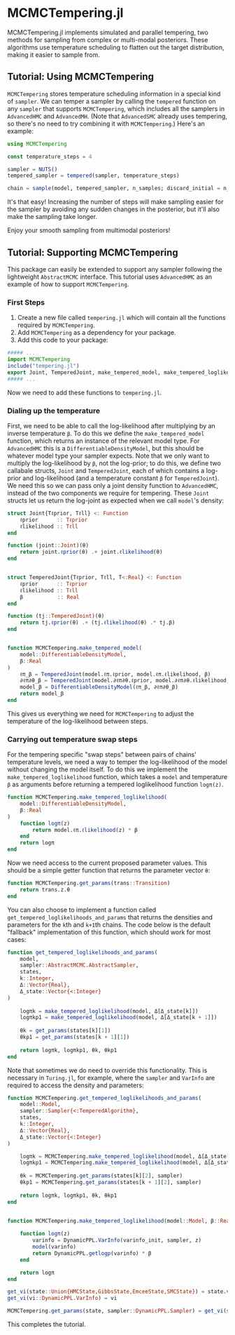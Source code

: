 # MCMCTempering.jl

MCMCTempering.jl implements simulated and parallel tempering, two methods for sampling from complex or multi-modal posteriors. These algorithms use temperature scheduling to flatten out the target distribution, making it easier to sample from.


## Tutorial: Using MCMCTempering

`MCMCTempering` stores temperature scheduling information in a special kind of `sampler`. We can temper a sampler by calling the `tempered` function on any `sampler` that supports `MCMCTempering`, which includes all the samplers in `AdvancedHMC` and `AdvancedMH`. (Note that `AdvancedSMC` already uses tempering, so there's no need to try combining it with `MCMCTempering`.) Here's an example:

```julia
using MCMCTempering

const temperature_steps = 4

sampler = NUTS()
tempered_sampler = tempered(sampler, temperature_steps)

chain = sample(model, tempered_sampler, n_samples; discard_initial = n_adapts)
```

It's that easy! Increasing the number of steps will make sampling easier for the sampler by avoiding any sudden changes in the posterior, but it'll also make the sampling take longer.

Enjoy your smooth sampling from multimodal posteriors!


## Tutorial: Supporting MCMCTempering

This package can easily be extended to support any sampler following the lightweight `AbstractMCMC` interface. This tutorial uses `AdvancedHMC` as an example of how to support `MCMCTempering`.

### First Steps

1. Create a new file called `tempering.jl` which will contain all the functions required by `MCMCTempering`. 
2. Add `MCMCTempering` as a dependency for your package.
3. Add this code to your package:

```julia
##### ...
import MCMCTempering
include("tempering.jl")
export Joint, TemperedJoint, make_tempered_model, make_tempered_loglikelihood, get_params, step
##### ...
```

Now we need to add these functions to `tempering.jl`.


### Dialing up the temperature

First, we need to be able to call the log-likelihood after multiplying by an inverse temperature `β`. To do this we define the `make_tempered_model` function, which returns an instance of the relevant model type. For `AdvancedHMC` this is a `DifferentiableDensityModel`, but this should be whatever model type your sampler expects. Note that we only want to multiply the log-likelihood by `β`, not the log-prior; to do this, we define two callabale structs, `Joint` and `TemperedJoint`, each of which contains a log-prior and log-likelihood (and a temperature constant `β` for `TemperedJoint`). We need this so we can pass only a joint density function to `AdvancedHMC`, instead of the two components we require for tempering. These `Joint` structs let us return the log-joint as expected when we call  `model`'s density:

```julia
struct Joint{Tℓprior, Tℓll} <: Function
    ℓprior      :: Tℓprior
    ℓlikelihood :: Tℓll
end

function (joint::Joint)(θ)
    return joint.ℓprior(θ) .+ joint.ℓlikelihood(θ)
end


struct TemperedJoint{Tℓprior, Tℓll, T<:Real} <: Function
    ℓprior      :: Tℓprior
    ℓlikelihood :: Tℓll
    β           :: Real
end

function (tj::TemperedJoint)(θ)
    return tj.ℓprior(θ) .+ (tj.ℓlikelihood(θ) .* tj.β)
end


function MCMCTempering.make_tempered_model(
    model::DifferentiableDensityModel,
    β::Real
)
    ℓπ_β = TemperedJoint(model.ℓπ.ℓprior, model.ℓπ.ℓlikelihood, β)
    ∂ℓπ∂θ_β = TemperedJoint(model.∂ℓπ∂θ.ℓprior, model.∂ℓπ∂θ.ℓlikelihood, β)
    model_β = DifferentiableDensityModel(ℓπ_β, ∂ℓπ∂θ_β)
    return model_β
end
```

This gives us everything we need for `MCMCTempering` to adjust the temperature of the log-likelihood between steps.


### Carrying out temperature swap steps

For the tempering specific "swap steps" between pairs of chains' temperature levels, we need a way to temper the log-likelihood of the model without changing the model itself. To do this we implement the `make_tempered_loglikelihood` function, which takes a `model` and temperature `β` as arguments before returning a tempered loglikelihood function `logπ(z)`.

```julia
function MCMCTempering.make_tempered_loglikelihood(
    model::DifferentiableDensityModel,
    β::Real
)
    function logπ(z)
        return model.ℓπ.ℓlikelihood(z) * β
    end
    return logπ
end
```

Now we need access to the current proposed parameter values. This should be a simple getter function that returns the parameter vector `θ`:

```julia
function MCMCTempering.get_params(trans::Transition)
    return trans.z.θ
end
```

You can also choose to implement a function called `get_tempered_loglikelihoods_and_params` that returns the densities and parameters for the `k`th and `k+1`th chains. The code below is the default "fallback" implementation of this function, which should work for most cases:

```julia
function get_tempered_loglikelihoods_and_params(
    model,
    sampler::AbstractMCMC.AbstractSampler,
    states,
    k::Integer,
    Δ::Vector{Real},
    Δ_state::Vector{<:Integer}
)
    
    logπk = make_tempered_loglikelihood(model, Δ[Δ_state[k]])
    logπkp1 = make_tempered_loglikelihood(model, Δ[Δ_state[k + 1]])
    
    θk = get_params(states[k][1])
    θkp1 = get_params(states[k + 1][1])
    
    return logπk, logπkp1, θk, θkp1
end
```

Note that sometimes we do need to override this functionality. This is necessary in `Turing.jl`, for example, where the `sampler` and `VarInfo` are required to access the density and parameters:

```julia
function MCMCTempering.get_tempered_loglikelihoods_and_params(
    model::Model,
    sampler::Sampler{<:TemperedAlgorithm},
    states,
    k::Integer,
    Δ::Vector{Real},
    Δ_state::Vector{<:Integer}
)

    logπk = MCMCTempering.make_tempered_loglikelihood(model, Δ[Δ_state[k]], sampler, get_vi(states[k][2]))
    logπkp1 = MCMCTempering.make_tempered_loglikelihood(model, Δ[Δ_state[k + 1]], sampler, get_vi(states[k + 1][2]))
    
    θk = MCMCTempering.get_params(states[k][2], sampler)
    θkp1 = MCMCTempering.get_params(states[k + 1][2], sampler)
    
    return logπk, logπkp1, θk, θkp1
end


function MCMCTempering.make_tempered_loglikelihood(model::Model, β::Real, sampler::DynamicPPL.Sampler, varinfo_init::DynamicPPL.VarInfo)
    
    function logπ(z)
        varinfo = DynamicPPL.VarInfo(varinfo_init, sampler, z)
        model(varinfo)
        return DynamicPPL.getlogp(varinfo) * β
    end

    return logπ
end

get_vi(state::Union{HMCState,GibbsState,EmceeState,SMCState}) = state.vi
get_vi(vi::DynamicPPL.VarInfo) = vi

MCMCTempering.get_params(state, sampler::DynamicPPL.Sampler) = get_vi(state)[sampler]
```

This completes the tutorial.
